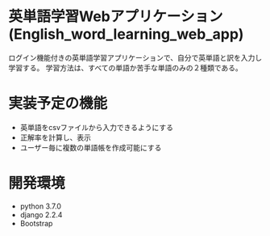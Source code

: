 # 英単語学習Webアプリケーション(English_word_learning_web_app)

 ログイン機能付きの英単語学習アプリケーションで、自分で英単語と訳を入力し学習する。
 学習方法は、すべての単語か苦手な単語のみの２種類である。
 
 
# 実装予定の機能

* 英単語をcsvファイルから入力できるようにする
* 正解率を計算し、表示
* ユーザー毎に複数の単語帳を作成可能にする
 
# 開発環境

* python 3.7.0
* django 2.2.4
* Bootstrap

 
